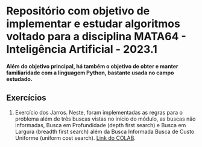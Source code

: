 # Repositório com objetivo de implementar e estudar algoritmos voltado para a disciplina MATA64 - Inteligência Artificial - 2023.1

#### Além do objetivo principal, há também o objetivo de obter e manter familiaridade com a linguagem Python, bastante usada no campo estudado.

## Exercícios

1. Exercício dos Jarros. Neste, foram implementadas as regras para o problema além de três buscas vistas no início do módulo, as buscas não informadas, Busca em Profundidade (depth first search) e Busca em Largura (breadth first search) além da Busca Informada Busca de Custo Uniforme (uniform cost search). [Link do COLAB](https://colab.research.google.com/drive/10YYaOl3JYEybgzGrHahjQt0cgIut1dL3?usp=sharing).

